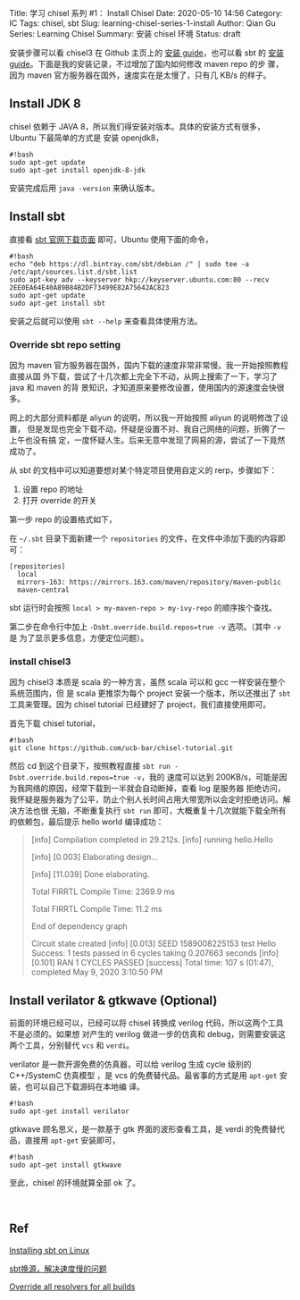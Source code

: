 Title: 学习 chisel 系列 #1： Install Chisel
Date: 2020-05-10 14:56
Category: IC
Tags: chisel, sbt
Slug: learning-chisel-series-1-install
Author: Qian Gu
Series: Learning Chisel
Summary: 安装 chisel 环境
Status: draft

安装步骤可以看 chisel3 在 Github 主页上的 [安装 guide][chisel-install]，也可以看 sbt 
的 [安装 guide][sbt-install]。下面是我的安装记录，不过增加了国内如何修改 maven repo 的步
骤，因为 maven 官方服务器在国外，速度实在是太慢了，只有几 KB/s 的样子。

[chisel-install]: https://github.com/freechipsproject/chisel3/blob/master/SETUP.md
[sbt-install]:  https://www.scala-sbt.org/release/docs/Installing-sbt-on-Linux.html

## Install JDK 8

chisel 依赖于 JAVA 8，所以我们得安装对版本。具体的安装方式有很多，Ubuntu 下最简单的方式是
安装 openjdk8，

```
#!bash
sudo apt-get update
sudo apt-get install openjdk-8-jdk
```

安装完成后用 `java -version` 来确认版本。

## Install sbt

直接看 [sbt 官网下载页面][sbt-download] 即可，Ubuntu 使用下面的命令，

```
#!bash
echo "deb https://dl.bintray.com/sbt/debian /" | sudo tee -a /etc/apt/sources.list.d/sbt.list
sudo apt-key adv --keyserver hkp://keyserver.ubuntu.com:80 --recv 2EE0EA64E40A89B84B2DF73499E82A75642AC823
sudo apt-get update
sudo apt-get install sbt
```

[sbt-download]: https://www.scala-sbt.org/download.html


安装之后就可以使用 `sbt --help` 来查看具体使用方法。

### Override sbt repo setting

因为 maven 官方服务器在国外，国内下载的速度非常非常慢。我一开始按照教程直接从国
外下载，尝试了十几次都上完全下不动，从网上搜索了一下，学习了 java 和 maven 的背
景知识，才知道原来要修改设置，使用国内的源速度会快很多。

网上的大部分资料都是 aliyun 的说明，所以我一开始按照 aliyun 的说明修改了设置，
但是发现也完全下载不动，怀疑是设置不对、我自己网络的问题，折腾了一上午也没有搞
定，一度怀疑人生。后来无意中发现了网易的源，尝试了一下竟然成功了。

从 sbt 的文档中可以知道要想对某个特定项目使用自定义的 rerp，步骤如下：

1. 设置 repo 的地址
2. 打开 override 的开关

第一步 repo 的设置格式如下，

在 `~/.sbt` 目录下面新建一个 `repositories` 的文件，在文件中添加下面的内容即可：

```
[repositories]
  local
  mirrors-163: https://mirrors.163.com/maven/repository/maven-public
  maven-central
```
sbt 运行时会按照 `local > my-maven-repo > my-ivy-repo` 的顺序挨个查找。

第二步在命令行中加上 `-Dsbt.override.build.repos=true -v` 选项。（其中 `-v` 是
为了显示更多信息，方便定位问题）。

### install chisel3

因为 chisel3 本质是 scala 的一种方言，虽然 scala 可以和 gcc 一样安装在整个系统范围内，但
是 scala 更推崇为每个 project 安装一个版本，所以还推出了 `sbt` 工具来管理。因为 chisel 
tutorial 已经建好了 project，我们直接使用即可。

首先下载 chisel tutorial，

```
#!bash
git clone https://github.com/ucb-bar/chisel-tutorial.git
```

然后 cd 到这个目录下，按照教程直接 `sbt run -Dsbt.override.build.repos=true -v`，我的
速度可以达到 200KB/s，可能是因为我网络的原因，经常下载到一半就会自动断掉，查看 log 是服务器
拒绝访问，我怀疑是服务器为了公平，防止个别人长时间占用大带宽所以会定时拒绝访问。解决方法也很
无脑，不断重复执行 `sbt run` 即可，大概重复十几次就能下载全所有的依赖包，最后提示
 hello world 编译成功：

> [info]   Compilation completed in 29.212s.
> [info] running hello.Hello 
> 
> [info] [0.003] Elaborating design...
> 
> [info] [11.039] Done elaborating.
> 
> Total FIRRTL Compile Time: 2369.9 ms
> 
> Total FIRRTL Compile Time: 11.2 ms
> 
> End of dependency graph
> 
> Circuit state created
> [info] [0.013] SEED 1589008225153
> test Hello Success: 1 tests passed in 6 cycles taking 0.207663 seconds
> [info] [0.101] RAN 1 CYCLES PASSED
> [success] Total time: 107 s (01:47), completed May 9, 2020 3:10:50 PM

## Install verilator & gtkwave (Optional)

前面的环境已经可以，已经可以将 chisel 转换成 verilog 代码，所以这两个工具不是必须的。如果想
对产生的 verilog 做进一步的仿真和 debug，则需要安装这两个工具，分别替代 `vcs` 和 `verdi`。

verilator 是一款开源免费的仿真器，可以给 verilog 生成 cycle 级别的 C++/SystemC 仿真模型
，是 vcs 的免费替代品。最省事的方式是用 `apt-get` 安装，也可以自己下载源码在本地编
译。

```
#!bash
sudo apt-get install verilator
```

gtkwave 顾名思义，是一款基于 gtk 界面的波形查看工具，是 verdi 的免费替代品，直接用 
`apt-get` 安装即可，

```
#!bash
sudo apt-get install gtkwave
```

至此，chisel 的环境就算全部 ok 了。

<br>

## Ref

[Installing sbt on Linux][sbt-install]

[sbt换源，解决速度慢的问题](https://segmentfault.com/a/1190000021817234)

[Override all resolvers for all builds](https://www.scala-sbt.org/1.x/docs/Library-Management.html#Override+all+resolvers+for+all+builds)
